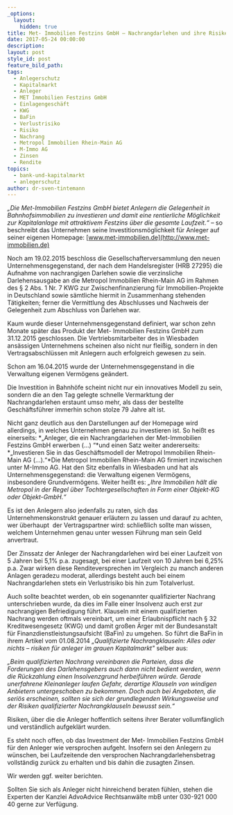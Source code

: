 ```yaml
---
_options:
  layout:
    hidden: true
title: Met- Immobilien Festzins GmbH – Nachrangdarlehen und ihre Risiken für Anleger
date: 2017-05-24 00:00:00
description:
layout: post
style_id: post
feature_bild_path:
tags:
  - Anlegerschutz
  - Kapitalmarkt
  - Anleger
  - MET Immobilien Festzins GmbH
  - Einlagengeschäft
  - KWG
  - BaFin
  - Verlustrisiko
  - Risiko
  - Nachrang
  - Metropol Immobilien Rhein-Main AG
  - M-Immo AG
  - Zinsen
  - Rendite
topics:
  - bank-und-kapitalmarkt
  - anlegerschutz
author: dr-sven-tintemann
---
```



*„Die Met-Immobilien Festzins GmbH bietet Anlegern die Gelegenheit in Bahnhofsimmobilien zu investieren und damit eine rentierliche Möglichkeit zur Kapitalanlage mit attraktivem Festzins über die gesamte Laufzeit.“* – so beschreibt das Unternehmen seine Investitionsmöglichkeit für Anleger auf seiner eigenen Homepage: [www.met-immobilien.de](http://www.met-immobilien.de)

Noch am 19.02.2015 beschloss die Gesellschafterversammlung den neuen Unternehmensgegenstand, der nach dem Handelsregister (HRB 27295) die Aufnahme von nachrangigen Darlehen sowie die verzinsliche Darlehensausgabe an die Metropol Immobilien Rhein-Main AG im Rahmen des § 2 Abs. 1 Nr. 7 KWG zur Zwischenfinanzierung für Immobilien-Projekte in Deutschland sowie sämtliche hiermit in Zusammenhang stehenden Tätigkeiten; ferner die Vermittlung des Abschlusses und Nachweis der Gelegenheit zum Abschluss von Darlehen war.

Kaum wurde dieser Unternehmensgegenstand definiert, war schon zehn Monate später das Produkt der Met- Immobilien Festzins GmbH zum 31.12.2015 geschlossen. Die Vertriebsmitarbeiter des in Wiesbaden ansässigen Unternehmens scheinen also nicht nur fleißig, sondern in den Vertragsabschlüssen mit Anlegern auch erfolgreich gewesen zu sein.

Schon am 16.04.2015 wurde der Unternehmensgegenstand in die Verwaltung eigenen Vermögens geändert.

Die Investition in Bahnhöfe scheint nicht nur ein innovatives Modell zu sein, sondern die an den Tag gelegte schnelle Vermarktung der Nachrangdarlehen erstaunt umso mehr, als dass der bestellte Geschäftsführer immerhin schon stolze 79 Jahre alt ist.

Nicht ganz deutlich aus den Darstellungen auf der Homepage wird allerdings, in welches Unternehmen genau zu investieren ist. So heißt es einerseits: *„Anleger, die ein Nachrangdarlehen der Met-Immobilien Festzins GmbH erwerben (…) “*und einen Satz weiter andererseits: *„Investieren Sie in das Geschäftsmodell der Metropol Immobilien Rhein-Main AG (…).“*Die Metropol Immobilien Rhein-Main AG firmiert inzwischen unter M-Immo AG. Hat den Sitz ebenfalls in Wiesbaden und hat als Unternehmensgegenstand: die Verwaltung eigenen Vermögens, insbesondere Grundvermögens. Weiter heißt es: *„Ihre Immobilien hält die Metropol in der Regel über Tochtergesellschaften in Form einer Objekt-KG oder Objekt-GmbH.“*

Es ist den Anlegern also jedenfalls zu raten, sich das Unternehmenskonstrukt genauer erläutern zu lassen und darauf zu achten, wer überhaupt  der Vertragspartner wird: schließlich sollte man wissen, welchem Unternehmen genau unter wessen Führung man sein Geld anvertraut.

Der Zinssatz der Anleger der Nachrangdarlehen wird bei einer Laufzeit von 5 Jahren bei 5,1% p.a. zugesagt, bei einer Laufzeit von 10 Jahren bei 6,25% p.a. Zwar wirken diese Renditeversprechen im Vergleich zu manch anderen Anlagen geradezu moderat, allerdings besteht auch bei einem Nachrangdarlehen stets ein Verlustrisiko bis hin zum Totalverlust.

Auch sollte beachtet werden, ob ein sogenannter qualifizierter Nachrang unterschrieben wurde, da dies im Falle einer Insolvenz auch erst zur nachrangigen Befriedigung führt. Klauseln mit einem qualifizierten Nachrang werden oftmals vereinbart, um einer Erlaubnispflicht nach § 32 Kreditwesengesetz (KWG) und damit großen Ärger mit der Bundesanstalt für Finanzdienstleistungsaufsicht (BaFin) zu umgehen. So führt die BaFin in ihrem Artikel vom 01.08.2014 *„Qualifizierte Nachrangklauseln: Alles oder nichts – risiken für anleger im grauen Kapitalmarkt"* selber aus:

*„Beim qualifizierten Nachrang vereinbaren die Parteien, dass die Forderungen des Darlehensgebers auch dann nicht bedient werden, wenn die Rückzahlung einen Insolvenzgrund herbeiführen würde. Gerade unerfahrene Kleinanleger laufen Gefahr, derartige Klauseln von windigen Anbietern untergeschoben zu bekommen. Doch auch bei Angeboten, die seriös erscheinen, sollten sie sich der grundlegenden Wirkungsweise und der Risiken qualifizierter Nachrangklauseln bewusst sein.“*

Risiken, über die die Anleger hoffentlich seitens ihrer Berater vollumfänglich und verständlich aufgeklärt wurden.

Es steht noch offen, ob das Investment der Met- Immobilien Festzins GmbH für den Anleger wie versprochen aufgeht. Insofern sei den Anlegern zu wünschen, bei Laufzeitende den versprochen Nachrangdarlehensbetrag vollständig zurück zu erhalten und bis dahin die zusagten Zinsen.

Wir werden ggf. weiter berichten.

Sollten Sie sich als Anleger nicht hinreichend beraten fühlen, stehen die Experten der Kanzlei AdvoAdvice Rechtsanwälte mbB unter 030-921 000 40 gerne zur Verfügung.